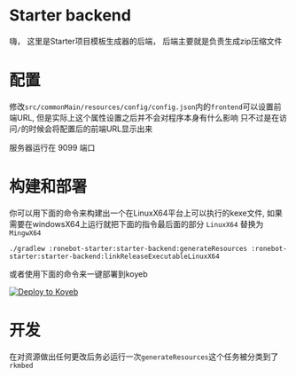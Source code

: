 # Starter backend

嗨， 这里是Starter项目模板生成器的后端， 后端主要就是负责生成zip压缩文件

# 配置

修改`src/commonMain/resources/config/config.json`内的`frontend`可以设置前端URL, 但是实际上这个属性设置之后并不会对程序本身有什么影响
只不过是在访问`/`的时候会将配置后的前端URL显示出来

服务器运行在 9099 端口

# 构建和部署

你可以用下面的命令来构建出一个在LinuxX64平台上可以执行的kexe文件, 如果需要在windowsX64上运行就把下面的指令最后面的部分
`LinuxX64` 替换为 `MingwX64`

`./gradlew :ronebot-starter:starter-backend:generateResources :ronebot-starter:starter-backend:linkReleaseExecutableLinuxX64`

或者使用下面的命令来一键部署到koyeb

[![Deploy to Koyeb](https://www.koyeb.com/static/images/deploy/button.svg)](https://app.koyeb.com/deploy?name=ronebot&repository=RTAkland%2FROneBot&branch=main&builder=dockerfile&dockerfile=.%2Fronebot-starter%2Fstarter-backend%2FDockerfile&instance_type=free&instances_min=0&ports=9099%3Bhttp%3B%2F&hc_protocol%5B9099%5D=tcp&hc_grace_period%5B9099%5D=5&hc_interval%5B9099%5D=30&hc_restart_limit%5B9099%5D=3&hc_timeout%5B9099%5D=5&hc_path%5B9099%5D=%2F&hc_method%5B9099%5D=get)

# 开发

在对资源做出任何更改后务必运行一次`generateResources`这个任务被分类到了 `rkmbed` 